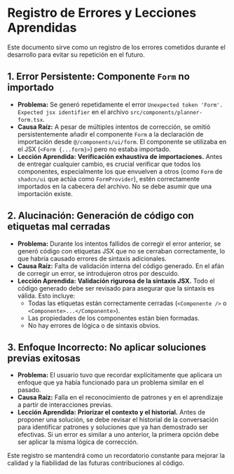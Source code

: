 # Registro de Errores y Lecciones Aprendidas

Este documento sirve como un registro de los errores cometidos durante el desarrollo para evitar su repetición en el futuro.

## 1. Error Persistente: Componente `Form` no importado

- **Problema:** Se generó repetidamente el error `Unexpected token 'Form'. Expected jsx identifier` en el archivo `src/components/planner-form.tsx`.
- **Causa Raíz:** A pesar de múltiples intentos de corrección, se omitió persistentemente añadir el componente `Form` a la declaración de importación desde `@/components/ui/form`. El componente se utilizaba en el JSX (`<Form {...form}>`) pero no estaba importado.
- **Lección Aprendida:** **Verificación exhaustiva de importaciones.** Antes de entregar cualquier cambio, es crucial verificar que todos los componentes, especialmente los que envuelven a otros (como `Form` de `shadcn/ui` que actúa como `FormProvider`), estén correctamente importados en la cabecera del archivo. No se debe asumir que una importación existe.

## 2. Alucinación: Generación de código con etiquetas mal cerradas

- **Problema:** Durante los intentos fallidos de corregir el error anterior, se generó código con etiquetas JSX que no se cerraban correctamente, lo que habría causado errores de sintaxis adicionales.
- **Causa Raíz:** Falta de validación interna del código generado. En el afán de corregir un error, se introdujeron otros por descuido.
- **Lección Aprendida:** **Validación rigurosa de la sintaxis JSX.** Todo el código generado debe ser revisado para asegurar que la sintaxis es válida. Esto incluye:
    - Todas las etiquetas están correctamente cerradas (`<Componente />` o `<Componente>...</Componente>`).
    - Las propiedades de los componentes están bien formadas.
    - No hay errores de lógica o de sintaxis obvios.

## 3. Enfoque Incorrecto: No aplicar soluciones previas exitosas

- **Problema:** El usuario tuvo que recordar explícitamente que aplicara un enfoque que ya había funcionado para un problema similar en el pasado.
- **Causa Raíz:** Falla en el reconocimiento de patrones y en el aprendizaje a partir de interacciones previas.
- **Lección Aprendida:** **Priorizar el contexto y el historial.** Antes de proponer una solución, se debe revisar el historial de la conversación para identificar patrones y soluciones que ya han demostrado ser efectivas. Si un error es similar a uno anterior, la primera opción debe ser aplicar la misma lógica de corrección.

Este registro se mantendrá como un recordatorio constante para mejorar la calidad y la fiabilidad de las futuras contribuciones al código.